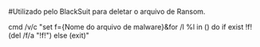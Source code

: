 #Utilizado pelo BlackSuit para deletar o arquivo de Ransom.

cmd /v/c "set f={Nome do arquivo de malware}&for /l %l in () do if exist !f! (del /f/a "!f!") else (exit)"
